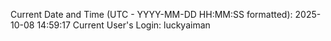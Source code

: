 Current Date and Time (UTC - YYYY-MM-DD HH:MM:SS formatted): 2025-10-08 14:59:17
Current User's Login: luckyaiman
